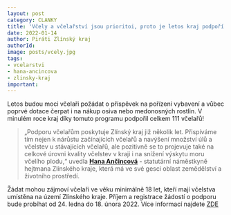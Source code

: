 ```yaml
---
layout: post
category: CLANKY
title: 'Včely a včelařství jsou prioritoi, proto je letos kraj podpoří milionem korun'
date: 2022-01-14
author: Piráti Zlínský kraj
authorId: 
image: posts/vcely.jpg
tags: 
- vcelarstvi
- hana-ancincova
- zlinsky-kraj
important:
---
```


Letos budou moci včelaři požádat o příspěvek na pořízení vybavení a vůbec poprvé dotace čerpat i na nákup osiva nebo medonosných rostlin. V minulém roce kraj díky tomuto programu podpořil celkem 111 včelařů!

>„Podporu včelařům poskytuje Zlínský kraj již několik let. Přispíváme tím nejen k nárůstu začínajících včelařů a navýšení množství úlů a včelstev u stávajících včelařů, ale pozitivně se to projevuje také na celkové úrovni kvality včelstev v kraji i na snížení výskytu moru včelího plodu,“ uvedla **[Hana Ančincová](https://zlinsky.pirati.cz/lide/hana-ancincova/)** - statutární náměstkyně hejtmana Zlínského kraje, která má ve své gesci oblast zemědělství a životního prostředí.

Žádat mohou zájmoví včelaři ve věku minimálně 18 let, kteří mají včelstva umístěna na území Zlínského kraje. Příjem a registrace žádostí o podporu bude probíhat od 24. ledna do 18. února 2022. Více informací najdete [ZDE](https://bit.ly/ZLK_podporuje_vcelarstvi)

